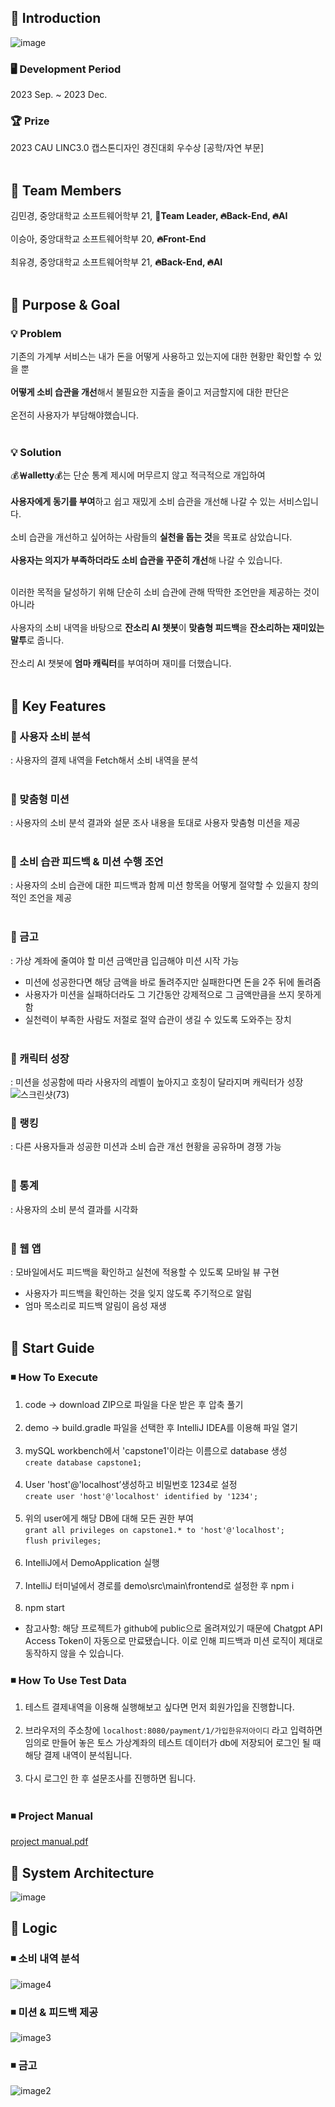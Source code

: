 ## 📌 Introduction
![image](https://github.com/choiyukyung/Capstone1_class7_team4/assets/80468377/dc97daeb-a7d0-4205-a781-5b77604d78da)
### 🖥 Development Period
2023 Sep. ~ 2023 Dec.
### 🏆 Prize
2023 CAU LINC3.0 캡스톤디자인 경진대회 우수상 [공학/자연 부문]  </br></br>

## 📌 Team Members
김민경, 중앙대학교 소프트웨어학부 21, **💪Team Leader, 🔥Back-End, 🔥AI** </br></br>
이승아, 중앙대학교 소프트웨어학부 20, **🔥Front-End** </br></br>
최유경, 중앙대학교 소프트웨어학부 21, **🔥Back-End, 🔥AI** </br></br>

## 📌 Purpose & Goal
### 💡 Problem
기존의 가계부 서비스는 내가 돈을 어떻게 사용하고 있는지에 대한 현황만 확인할 수 있을 뿐 </br></br>
**어떻게 소비 습관을 개선**해서 불필요한 지출을 줄이고 저금할지에 대한 판단은 </br></br>
온전히 사용자가 부담해야했습니다. </br></br>

### 💡 Solution
💰**￦alletty**💰는 단순 통계 제시에 머무르지 않고 적극적으로 개입하여 </br></br> 
**사용자에게 동기를 부여**하고 쉽고 재밌게 소비 습관을 개선해 나갈 수 있는 서비스입니다.</br></br> 
소비 습관을 개선하고 싶어하는 사람들의 **실천을 돕는 것**을 목표로 삼았습니다. </br></br>
**사용자는 의지가 부족하더라도 소비 습관을 꾸준히 개선**해 나갈 수 있습니다. </br></br>

이러한 목적을 달성하기 위해 단순히 소비 습관에 관해 딱딱한 조언만을 제공하는 것이 아니라 </br></br>
사용자의 소비 내역을 바탕으로 **잔소리 AI 챗봇**이 **맞춤형 피드백**을 **잔소리하는 재미있는 말투**로 줍니다. </br></br>
잔소리 AI 챗봇에 **엄마 캐릭터**를 부여하며 재미를 더했습니다. </br></br>


## 📌 Key Features
### 🔎 사용자 소비 분석
: 사용자의 결제 내역을 Fetch해서 소비 내역을 분석 </br></br>

### 🔎 맞춤형 미션 
: 사용자의 소비 분석 결과와 설문 조사 내용을 토대로 사용자 맞춤형 미션을 제공 </br></br>

### 🔎 소비 습관 피드백 & 미션 수행 조언
: 사용자의 소비 습관에 대한 피드백과 함께 미션 항목을 어떻게 절약할 수 있을지 창의적인 조언을 제공</br></br>

### 🔎 금고
: 가상 계좌에 줄여야 할 미션 금액만큼 입금해야 미션 시작 가능 
- 미션에 성공한다면 해당 금액을 바로 돌려주지만 실패한다면 돈을 2주 뒤에 돌려줌
- 사용자가 미션을 실패하더라도 그 기간동안 강제적으로 그 금액만큼을 쓰지 못하게 함
- 실천력이 부족한 사람도 저절로 절약 습관이 생길 수 있도록 도와주는 장치 </br></br>

### 🔎 캐릭터 성장
: 미션을 성공함에 따라 사용자의 레벨이 높아지고 호칭이 달라지며 캐릭터가 성장 
![스크린샷(73)](https://github.com/choiyukyung/Capstone1_class7_team4/assets/80468377/36b66682-981f-4656-9cad-f5ac810ec11b) </br>

### 🔎 랭킹
: 다른 사용자들과 성공한 미션과 소비 습관 개선 현황을 공유하며 경쟁 가능</br></br>

### 🔎 통계
: 사용자의 소비 분석 결과를 시각화 </br></br>

### 🔎 웹 앱
: 모바일에서도 피드백을 확인하고 실천에 적용할 수 있도록 모바일 뷰 구현 
- 사용자가 피드백을 확인하는 것을 잊지 않도록 주기적으로 알림 
- 엄마 목소리로 피드백 알림이 음성 재생 </br></br>

## 📌 Start Guide

### ◾ How To Execute
1. code -> download ZIP으로 파일을 다운 받은 후 압축 풀기 </br></br>
2. demo -> build.gradle 파일을 선택한 후 IntelliJ IDEA를 이용해 파일 열기</br></br>
3. mySQL workbench에서 'capstone1'이라는 이름으로 database 생성  
	```create database capstone1; ```</br></br>
4. User 'host'@'localhost’생성하고 비밀번호 1234로 설정  
	```create user 'host'@'localhost' identified by '1234';```</br></br>
5. 위의 user에게 해당 DB에 대해 모든 권한 부여  
	```grant all privileges on capstone1.* to 'host'@'localhost';```  
	```flush privileges;```</br></br>
6. IntelliJ에서 DemoApplication 실행</br></br>
7. IntelliJ 터미널에서 경로를 demo\src\main\frontend로 설정한 후 npm i</br></br>
8. npm start  </br>

- 참고사항: 해당 프로젝트가 github에 public으로 올려져있기 때문에 Chatgpt API Access Token이 자동으로 만료됐습니다. 이로 인해 피드백과 미션 로직이 제대로 동작하지 않을 수 있습니다.

### ◾ How To Use Test Data
1. 테스트 결제내역을 이용해 실행해보고 싶다면 먼저 회원가입을 진행합니다.</br></br>
2. 브라우저의 주소창에 ```localhost:8080/payment/1/가입한유저아이디``` 라고 입력하면 임의로 만들어 놓은 토스 가상계좌의 테스트 데이터가 db에 저장되어 로그인 될 때 해당 결제 내역이 분석됩니다.</br></br>
3. 다시 로그인 한 후 설문조사를 진행하면 됩니다.</br></br>

### ◾ Project Manual
[project manual.pdf](https://github.com/choiyukyung/Capstone1_class7_team4/files/13743405/project.manual.pdf)


## 📌 System Architecture
![image](https://github.com/choiyukyung/Capstone1_class7_team4/assets/80468377/9bbabc87-0515-47a0-84f8-138840b7fae7)

## 📌 Logic
### ◾ 소비 내역 분석
![image4](https://github.com/choiyukyung/Capstone1_class7_team4/assets/80468377/a4527682-0ed5-4aef-84c8-e1aa6574d090)

### ◾ 미션 & 피드백 제공
![image3](https://github.com/choiyukyung/Capstone1_class7_team4/assets/80468377/df9a80d5-78f4-44d1-869a-5dcb3dd8b35c)

### ◾ 금고
![image2](https://github.com/choiyukyung/Capstone1_class7_team4/assets/80468377/938decb8-68dd-458f-8309-e60dbeaf7842)
